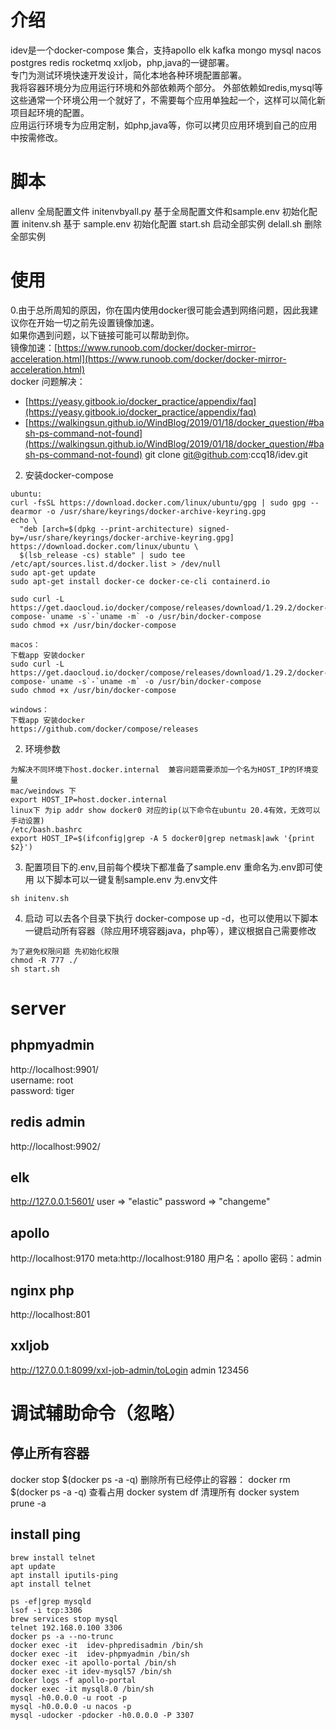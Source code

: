 # 介绍
idev是一个docker-compose 集合，支持apollo  elk  kafka  mongo mysql nacos  postgres redis rocketmq  xxljob，php,java的一键部署。  
专门为测试环境快速开发设计，简化本地各种环境配置部署。   
我将容器环境分为应用运行环境和外部依赖两个部分。 
外部依赖如redis,mysql等这些通常一个环境公用一个就好了，不需要每个应用单独起一个，这样可以简化新项目起环境的配置。  
应用运行环境专为应用定制，如php,java等，你可以拷贝应用环境到自己的应用中按需修改。  
# 脚本
allenv 全局配置文件
initenvbyall.py 基于全局配置文件和sample.env 初始化配置
initenv.sh  基于 sample.env 初始化配置
start.sh 启动全部实例
delall.sh 删除全部实例
# 使用
0.由于总所周知的原因，你在国内使用docker很可能会遇到网络问题，因此我建议你在开始一切之前先设置镜像加速。    
如果你遇到问题，以下链接可能可以帮助到你。  
镜像加速：[https://www.runoob.com/docker/docker-mirror-acceleration.html](https://www.runoob.com/docker/docker-mirror-acceleration.html)  
docker 问题解决：
- [https://yeasy.gitbook.io/docker_practice/appendix/faq](https://yeasy.gitbook.io/docker_practice/appendix/faq)
- [https://walkingsun.github.io/WindBlog/2019/01/18/docker_question/#bash-ps-command-not-found](https://walkingsun.github.io/WindBlog/2019/01/18/docker_question/#bash-ps-command-not-found)
git clone git@github.com:ccq18/idev.git
2. 安装docker-compose
```
ubuntu:
curl -fsSL https://download.docker.com/linux/ubuntu/gpg | sudo gpg --dearmor -o /usr/share/keyrings/docker-archive-keyring.gpg
echo \
  "deb [arch=$(dpkg --print-architecture) signed-by=/usr/share/keyrings/docker-archive-keyring.gpg] https://download.docker.com/linux/ubuntu \
  $(lsb_release -cs) stable" | sudo tee /etc/apt/sources.list.d/docker.list > /dev/null
sudo apt-get update
sudo apt-get install docker-ce docker-ce-cli containerd.io

sudo curl -L https://get.daocloud.io/docker/compose/releases/download/1.29.2/docker-compose-`uname -s`-`uname -m` -o /usr/bin/docker-compose
sudo chmod +x /usr/bin/docker-compose

macos：
下载app 安装docker 
sudo curl -L https://get.daocloud.io/docker/compose/releases/download/1.29.2/docker-compose-`uname -s`-`uname -m` -o /usr/bin/docker-compose
sudo chmod +x /usr/bin/docker-compose

windows：
下载app 安装docker 
https://github.com/docker/compose/releases
```
2. 环境参数
```
为解决不同环境下host.docker.internal  兼容问题需要添加一个名为HOST_IP的环境变量
mac/weindows 下
export HOST_IP=host.docker.internal
linux下 为ip addr show docker0 对应的ip(以下命令在ubuntu 20.4有效，无效可以手动设置)
/etc/bash.bashrc 
export HOST_IP=$(ifconfig|grep -A 5 docker0|grep netmask|awk '{print $2}')

```
3. 配置项目下的.env,目前每个模块下都准备了sample.env 重命名为.env即可使用 以下脚本可以一键复制sample.env 为.env文件
```
sh initenv.sh
```
4. 启动  可以去各个目录下执行 docker-compose up -d，也可以使用以下脚本一键启动所有容器（除应用环境容器java，php等），建议根据自己需要修改
```
为了避免权限问题 先初始化权限
chmod -R 777 ./
sh start.sh
```
# server
## phpmyadmin
http://localhost:9901/  
username: root  
password: tiger
## redis admin
http://localhost:9902/
## elk
http://127.0.0.1:5601/
user => "elastic"
password => "changeme"

## apollo
http://localhost:9170
meta:http://localhost:9180
用户名：apollo
密码：admin
## nginx php
http://localhost:801
## xxljob
http://127.0.0.1:8099/xxl-job-admin/toLogin
admin 123456


# 调试辅助命令（忽略） 
## 停止所有容器
docker stop $(docker ps -a -q)
删除所有已经停止的容器：
docker rm $(docker ps -a -q)
查看占用
docker system df
清理所有
docker system prune -a
## install ping
```
brew install telnet
apt update
apt install iputils-ping
apt install telnet
```

```
ps -ef|grep mysqld
lsof -i tcp:3306  
brew services stop mysql
telnet 192.168.0.100 3306
docker ps -a --no-trunc
docker exec -it  idev-phpredisadmin /bin/sh
docker exec -it  idev-phpmyadmin /bin/sh
docker exec -it apollo-portal /bin/sh
docker exec -it idev-mysql57 /bin/sh
docker logs -f apollo-portal
docker exec -it mysql8.0 /bin/sh
mysql -h0.0.0.0 -u root -p
mysql -h0.0.0.0 -u nacos -p 
mysql -udocker -pdocker -h0.0.0.0 -P 3307  
```
